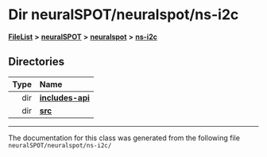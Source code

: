 

# Dir neuralSPOT/neuralspot/ns-i2c



[**FileList**](files.md) **>** [**neuralSPOT**](dir_75594cce7c7773aa3cb253214bf56510.md) **>** [**neuralspot**](dir_b737d82f35ec218ac5a7ef4105db9c0e.md) **>** [**ns-i2c**](dir_cc1f492d5d9f73ec0b0ac0581cc456e0.md)














## Directories

| Type | Name |
| ---: | :--- |
| dir | [**includes-api**](dir_ead24bed0d4d5fb1b23b4266f13c1ec5.md) <br> |
| dir | [**src**](dir_d6c56226b0c7cd8d6baff594b5865597.md) <br> |

























































------------------------------
The documentation for this class was generated from the following file `neuralSPOT/neuralspot/ns-i2c/`


